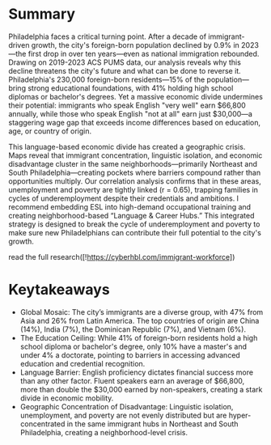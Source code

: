 # Summary
Philadelphia faces a critical turning point. After a decade of immigrant-driven growth, the city's foreign-born population declined by 0.9% in 2023—the first drop in over ten years—even as national immigration rebounded. Drawing on 2019-2023 ACS PUMS data, our analysis reveals why this decline threatens the city's future and what can be done to reverse it. Philadelphia's 230,000 foreign-born residents—15% of the population—bring strong educational foundations, with 41% holding high school diplomas or bachelor's degrees. Yet a massive economic divide undermines their potential: immigrants who speak English "very well" earn $66,800 annually, while those who speak English "not at all" earn just $30,000—a staggering wage gap that exceeds income differences based on education, age, or country of origin. 

This language-based economic divide has created a geographic crisis. Maps reveal that immigrant concentration, linguistic isolation, and economic disadvantage cluster in the same neighborhoods—primarily Northeast and South Philadelphia—creating pockets where barriers compound rather than opportunities multiply. Our correlation analysis confirms that in these areas, unemployment and poverty are tightly linked (r = 0.65), trapping families in cycles of underemployment despite their credentials and ambitions. I recommend embedding ESL into high-demand occupational training and creating neighborhood-based “Language & Career Hubs.” This integrated strategy is designed to break the cycle of underemployment and poverty to make sure new Philadelphians can contribute their full potential to the city's growth.

read the full research([!https://cyberhbl.com/immigrant-workforce])

# Keytakeaways
- Global Mosaic: The city’s immigrants are a diverse group, with 47% from Asia and 26% from Latin America. The top countries of origin are China (14%), India (7%), the Dominican Republic (7%), and Vietnam (6%).
- The Education Ceiling: While 41% of foreign-born residents hold a high school diploma or bachelor's degree, only 10% have a master's and under 4% a doctorate, pointing to barriers in accessing advanced education and credential recognition.
- Language Barrier: English proficiency dictates financial success more than any other factor. Fluent speakers earn an average of $66,800, more than double the $30,000 earned by non-speakers, creating a stark divide in economic mobility.
- Geographic Concentration of Disadvantage: Linguistic isolation, unemployment, and poverty are not evenly distributed but are hyper-concentrated in the same immigrant hubs in Northeast and South Philadelphia, creating a neighborhood-level crisis.

